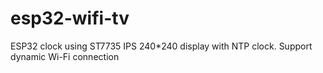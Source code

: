 # esp32-wifi-tv
ESP32 clock using ST7735 IPS 240*240 display with NTP clock. Support dynamic Wi-Fi connection
